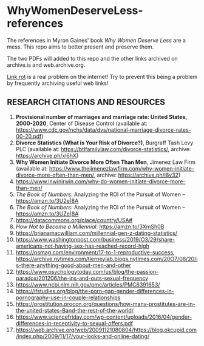 # WhyWomenDeserveLess-references
The references in Myron Gaines' book *Why Women Deserve Less* are a mess. This repo aims to better present and preserve them.

The two PDFs will added to this repo and the other links archived on archive.is and web.archive.org. 

[Link rot](https://en.wikipedia.org/wiki/Link_rot) is a real problem on the internet! Try to prevent this being a problem by frequently archiving useful web links!

## RESEARCH CITATIONS AND RESOURCES

1. **Provisional number of marriages and marriage rate: United States, 2000-2020**, Center of Disease Control (available at: https://www.cdc.gov/nchs/data/dvs/national-marriage-divorce-rates-00-20.pdf)
2. **Divorce Statistics (What is Your Risk of Divorce?)**, Burgraff Tash Levy PLC (available at: https://btlfamilylaw.com/divorce-statistics/, archive: https://archive.ph/xl6hX)
3. **Why Women Initiate Divorce More Often Than Men**, Jimenez Law Firm (available at: https://www.thejimenezlawfirm.com/why-women-initiate-divorce-more-often-than-men/, archive: https://archive.ph/i8v32)
4. https://www.inwinirwin.com/why-do-women-initiate-divorce-more-than-men/
5. *The Book of Numbers*: Analyzing the ROI of the Pursuit of Women – https://amzn.to/3U2e|8A
6. *The Book of Numbers*: Analyzing the ROI of the Pursuit of Women – https://amzn.to/3UZe|8A
7. https://datacommons.org/place/country/USA#
8. *How Not to Become a Millennial*: https://amzn.to/3XmSh0B
9. https://brianamacwilliam.com/millennial-gen-z-dating-statistics/
10. https://www.washingtonpost.com/business/2019/O3/29/share-americans-not-having-sex-has-reached-record-high
11. https://psmag.com/environment/17-to-1-reproductive-success, https://archive.nytimes.com/tierneylab.blogs.nytimes.com/20O7/08/20/is-there-anything-good-about-men-and-other
12. https://www.psychologytoday.com/us/blog/the-passion-paradox/201206/the-ins-and-outs-sexual-frequency
13. https://www.ncbi.nlm.nih.gov/pmc/articles/PMC6391653/
14. https://ifstudies.org/blog/the-porn-gap-gender-differences-in-pornography-use-in-couple-relationships
15. https://prostitution.procon.org/questions/how-many-prostitutes-are-in-the-united-states-Band-the-rest-of-the-world/
16. https://www.sciencefriday.com/wp-content/uploads/2016/04/gender-differences-in-receptivity-to-sexual-offers.pdf
17. https://web.archive.org/web/20091121080804/https://blog.okcupid.com/index.php/2009/11/17/your-looks-and-online-dating/




